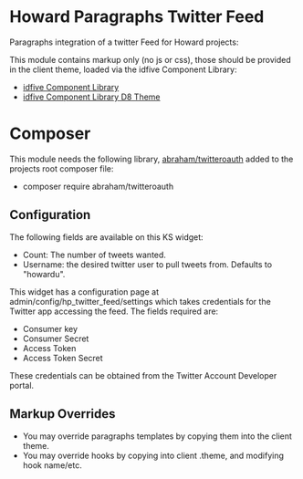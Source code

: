 # Howard Paragraphs Twitter Feed

Paragraphs integration of a twitter Feed for Howard projects:

This module contains markup only (no js or css), those should be provided in the client theme, loaded via the idfive Component Library:

 - [idfive Component Library](https://bitbucket.org/idfivellc/idfive-component-library)
 - [idfive Component Library D8 Theme](https://bitbucket.org/idfivellc/idfive-component-library-d8-theme)

# Composer
This module needs the following library, [abraham/twitteroauth](https://github.com/abraham/twitteroauth) added to the projects root composer file:
 - composer require abraham/twitteroauth

## Configuration
The following fields are available on this KS widget:
 - Count: The number of tweets wanted.
 - Username: the desired twitter user to pull tweets from. Defaults to "howardu".

This widget has a configuration page at admin/config/hp_twitter_feed/settings which takes credentials for the Twitter app accessing the feed. The fields required are:
- Consumer key
- Consumer Secret
- Access Token
- Access Token Secret

These credentials can be obtained from the Twitter Account Developer portal.


## Markup Overrides
- You may override paragraphs templates by copying them into the client theme.
- You may override hooks by copying into client .theme, and modifying hook name/etc.
